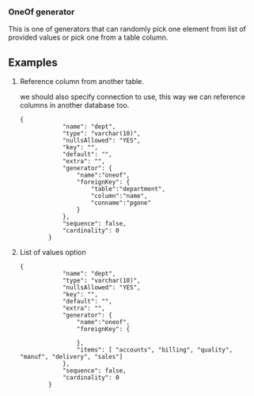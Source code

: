 ### OneOf generator

This is one of generators that can randomly pick one element from list of provided values or pick one from a table column.



Examples
---

1) Reference  column from another table.

    we should also specify connection to use, this way we can reference columns in another database too.

    ```
    {
                "name": "dept",
                "type": "varchar(10)",
                "nullsAllowed": "YES",
                "key": "",
                "default": "",
                "extra": "",
                "generator": {
                    "name":"oneof",
                    "foreignKey": {
                        "table":"department",
                        "column":"name",
                        "conname":"pgone"
                    }
                },
                "sequence": false,
                "cardinality": 0
            }
    ```

2) List of values option


    ```
    {
                "name": "dept",
                "type": "varchar(10)",
                "nullsAllowed": "YES",
                "key": "",
                "default": "",
                "extra": "",
                "generator": {
                    "name":"oneof",
                    "foreignKey": {
                        
                    },
                    "items": [ "accounts", "billing", "quality", "manuf", "delivery", "sales"]
                },
                "sequence": false,
                "cardinality": 0
            }
    ```